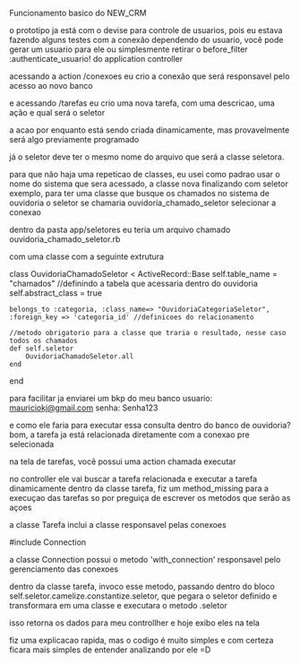 Funcionamento basico do NEW_CRM

o prototipo ja está com o devise para controle de usuarios, pois eu estava fazendo alguns testes com a conexão dependendo do usuario, você pode gerar um usuario para ele ou simplesmente retirar o before_filter :authenticate_usuario! do application controller

acessando a action /conexoes eu crio a conexão que será responsavel pelo acesso ao novo banco

e acessando /tarefas eu crio uma nova tarefa, com uma descricao, uma ação e qual será o seletor

a acao por enquanto está sendo criada dinamicamente, mas provavelmente será algo previamente programado


já o seletor deve ter o mesmo nome do arquivo que será a classe seletora.

para que não haja uma repeticao de classes, eu usei como padrao usar o nome do sistema que sera acessado, a classe nova finalizando com seletor
exemplo, para ter uma classe que busque os chamados no sistema de ouvidoria o seletor se chamaria ouvidoria_chamado_seletor 
selecionar a conexao

dentro da pasta app/seletores eu teria um arquivo chamado ouvidoria_chamado_seletor.rb

com uma classe com a seguinte extrutura

class OuvidoriaChamadoSeletor < ActiveRecord::Base
	self.table_name = "chamados" //definindo a tabela que acessaria dentro do ouvidoria
	self.abstract_class = true
	

	belongs_to :categoria, :class_name=> "OuvidoriaCategoriaSeletor", :foreign_key => 'categoria_id' //definicoes do relacionamento

	//metodo obrigatorio para a classe que traria o resultado, nesse caso todos os chamados
	def self.seletor 
		OuvidoriaChamadoSeletor.all
	end
end

para facilitar ja enviarei um bkp do meu banco
usuario: mauriciokj@gmail.com senha: Senha123

e como ele faria para executar essa consulta dentro do banco de ouvidoria?
bom, a tarefa ja está relacionada diretamente com a conexao pre selecionada

na tela de tarefas, você possui uma action chamada executar

no controller ele vai buscar a tarefa relacionada e executar a tarefa dinamicamente
dentro da classe tarefa, fiz um method_missing para a execuçao das tarefas so por preguiça de escrever os metodos que serão as açoes

a classe Tarefa inclui a classe responsavel pelas conexoes

#include Connection

a classe Connection possui o metodo 'with_connection' responsavel pelo gerenciamento das conexoes

dentro da classe tarefa, invoco esse metodo, passando dentro do bloco 
self.seletor.camelize.constantize.seletor, que pegara o seletor definido e transformara em uma classe e executara o metodo .seletor

isso retorna os dados para meu controllher e hoje exibo eles na tela

fiz uma explicacao rapida, mas o codigo é muito simples e com certeza ficara mais simples de entender analizando por ele =D



















